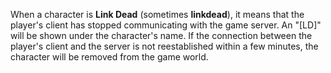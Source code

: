 When a character is **Link Dead** (sometimes **linkdead**), it means that the
player's client has stopped communicating with the game server. An "\[LD\]" will
be shown under the character's name. If the connection between the player's
client and the server is not reestablished within a few minutes, the character
will be removed from the game world.


